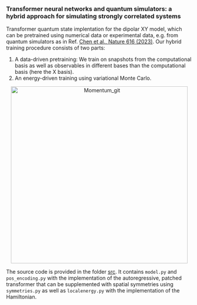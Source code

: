 ### Transformer neural networks and quantum simulators: a hybrid approach for simulating strongly correlated systems

Transformer quantum state implentation for the dipolar XY model, which can be pretrained using numerical data or experimental data, e.g. from quantum simulators as in Ref.  [Chen et al., Nature 616 (2023)](https://www.nature.com/articles/s41586-023-05859-2). Our hybrid training procedure consists of two parts: 

1. A data-driven pretraining: We train on snapshots from the computational basis as well as observables in different bases than the computational basis (here the X basis).
2. An energy-driven training using variational Monte Carlo.

<div align="center">
    <img width="479" alt="Momentum_git" src="https://github.com/HannahLange/HybridTransformer/HybridTraining.jpg">
</div>

The source code is provided in the folder [src](https://github.com/HannahLange/HybridTransformer/tree/main/src). It contains `model.py` and `pos_encoding.py` with the implementation of the autoregressive, patched transformer that can be supplemented with spatial symmetries using `symmetries.py` as well as `localenergy.py` with the implementation of the Hamiltonian. 
